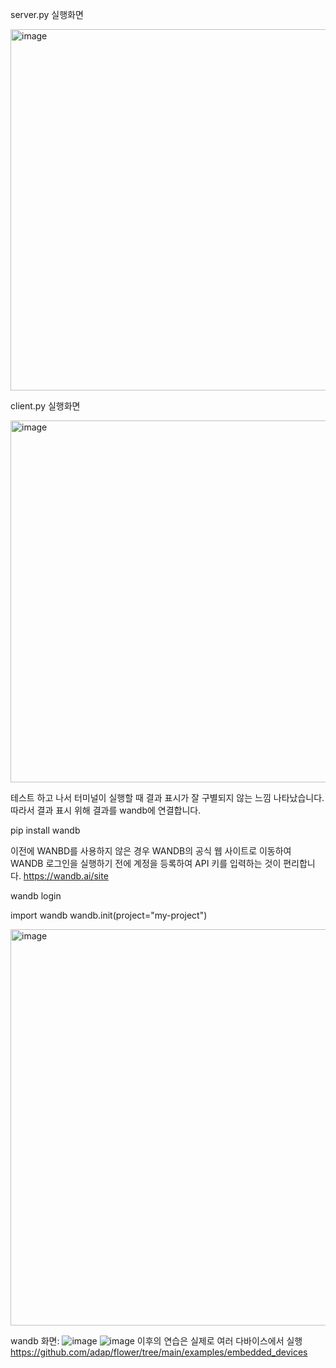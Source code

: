 server.py 실행화면

<img width="578" alt="image" src="https://user-images.githubusercontent.com/31977556/191387062-100356ac-2c80-4468-b8e2-5952964999de.png">

client.py 실행화면

<img width="579" alt="image" src="https://user-images.githubusercontent.com/31977556/191387085-4301f004-d562-4f93-bc9f-ad20b8badfac.png">

테스트 하고 나서 터미널이 실행할 때 결과 표시가 잘 구별되지 않는 느낌 나타났습니다. 
따라서 결과 표시 위해 결과를 wandb에 연결합니다.


pip install wandb


이전에 WANBD를 사용하지 않은 경우 WANDB의 공식 웹 사이트로 이동하여 WANDB 로그인을 실행하기 전에 계정을 등록하여 API 키를 입력하는 것이 편리합니다.
https://wandb.ai/site


wandb login

import wandb
wandb.init(project="my-project")


<img width="634" alt="image" src="https://user-images.githubusercontent.com/31977556/191904379-e014bb6a-1169-43e6-b3a8-31ab46a6918d.png">

wandb 화면:
![image](https://user-images.githubusercontent.com/31977556/191386891-26b5ba83-acd3-4f24-ac41-d3a260a623e1.png)
![image](https://user-images.githubusercontent.com/31977556/191387226-665e9410-a135-4df5-8c28-089e926c82d3.png)
이후의 연습은 실제로 여러 다바이스에서 실행
https://github.com/adap/flower/tree/main/examples/embedded_devices
